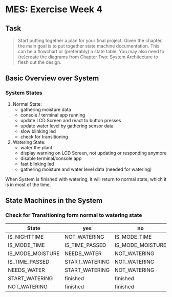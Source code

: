 # MES: Exercise Week 4 

## Task
> Start putting together a plan for your final project. Given the chapter, the main goal is to put
> together state machine documentation. This can be a flowchart or (preferably) a state table.
> You may also need to (re)create the diagrams from Chapter Two: System Architecture to flesh
> out the design.

## Basic Overview over System

### System States

1. Normal State:
    - gathering moisture data
    - console / terminal app running
    - update LCD Screen and react to button presses
    - update water level by gathering sensor data
    - slow blinking led
    - check for transitioning
2. Watering State:
    - water the plant
    - display warning on LCD Screen, not updating or responding anymore
    - disable terminal/console app
    - fast blinking led
    - gathering moisture and water level data (needed for watering)

When System is finished with watering, it will return to normal state, which it is in most of the time.

## State Machines in the System

### Check for Transitioning form normal to watering state
| State            | yes            | no                |
|------------------|----------------|-------------------|
| IS_NIGHTTIME     | NOT_WATERING   | IS_MODE_TIME      |
| IS_MODE_TIME     | IS_TIME_PASSED | IS_MODE_MOISTURE  |
| IS_MODE_MOISTURE | NEEDS_WATER    | NOT_WATERING      |
| IS_TIME_PASSED   | START_WATERING | NOT_WATERING      |
| NEEDS_WATER      | START_WATERING | NOT_WATERING      |
| START_WATERING   | finished       | finished          |
| NOT_WATERING     | finished       | finished          |


